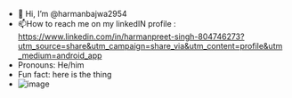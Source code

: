 - 👋 Hi, I’m @harmanbajwa2954
- 📫How to reach me on my linkedIN profile : https://www.linkedin.com/in/harmanpreet-singh-804746273?utm_source=share&utm_campaign=share_via&utm_content=profile&utm_medium=android_app
- Pronouns: He/him
- Fun fact: here is the thing
-  ![image](https://github.com/user-attachments/assets/bd8a71cf-9d01-4d80-8ea8-cd9405b58caf)


<!---
harmanbajwa2954/harmanbajwa2954 is a ✨ special ✨ repository because its `README.md` (this file) appears on your GitHub profile.
You can click the Preview link to take a look at your changes.
--->
